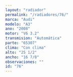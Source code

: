 ```yaml
---
layout: "radiador"
permalink: "/radiadores/76/"
marca: "Audi"
modelo: "A3"
ano: "2008"
motor: "V6 3.2"
transmision: "Automática"
parte: "65307"
clima: "Con clima"
alto: "25 1/2"
ancho: "16 7/8"
observaciones: ""
id: "76"
---
```


